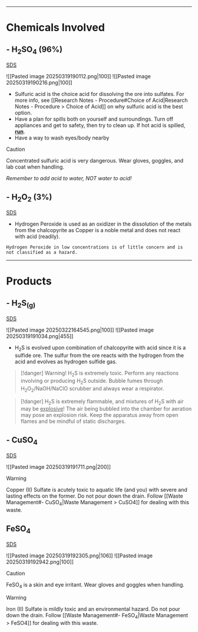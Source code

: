 
---
# Chemicals Involved

## - H<sub>2</sub>SO<sub>4</sub> (96%)
[SDS](https://www.fishersci.com/store/msds?partNumber=S25597&productDescription=sulfuric-acid-conc-m&vendorId=VN00115888&keyword=true&countryCode=US&language=en) 

![[Pasted image 20250319190112.png|100]] ![[Pasted image 20250319190216.png|100]]

* Sulfuric acid is the choice acid for dissolving the ore into sulfates. For more info, see [[Research Notes - Procedure#Choice of Acid|Research Notes - Procedure > Choice of Acid]] on why sulfuric acid is the best option.
* Have a plan for spills both on yourself and surroundings. Turn off appliances and get to safety, then try to clean up. If hot acid is spilled, **<u>run</u>**.
* Have a way to wash eyes/body nearby

> [!caution] 
> Concentrated sulfuric acid is very dangerous. Wear gloves, goggles, and lab coat when handling.
> 
> *Remember to add acid to water, NOT water to acid!* 




## - H<sub>2</sub>O<sub>2</sub> (3%)
[SDS](https://www.fishersci.com/store/msds?partNumber=H312500&productDescription=HYDROGEN+PEROXIDE+3%25+USP+500ML&vendorId=VN00033897&countryCode=US&language=en)

* Hydrogen Peroxide is used as an oxidizer in the dissolution of the metals from the chalcopyrite as Copper is a noble metal and does not react with acid (readily).

```ad-note
Hydrogen Peroxide in low concentrations is of little concern and is not classified as a hazard.
```


---

# Products

## - H<sub>2</sub>S<sub>(g)</sub>
[SDS](https://www.airgas.com/msds/001029.pdf) 

![[Pasted image 20250322164545.png|100]] ![[Pasted image 20250319191034.png|455]]

* H<sub>2</sub>S is evolved upon combination of chalcopyrite with acid since it is a sulfide ore. The sulfur from the ore reacts with the hydrogen from the acid and evolves as hydrogen sulfide gas.


>[!danger]
>Warning! H<sub>2</sub>S is extremely toxic. Perform any reactions involving or producing H<sub>2</sub>S outside. Bubble fumes through H<sub>2</sub>O<sub>2</sub>/NaOH/NaClO scrubber and always wear a respirator.


>[!danger] 
>H<sub>2</sub>S is extremely flammable, and mixtures of H<sub>2</sub>S with air may be <u>explosive</u>! The air being bubbled into the chamber for aeration may pose an explosion risk. Keep the apparatus away from open flames and be mindful of static discharges.


## - CuSO<sub>4</sub>
[SDS](https://www.sigmaaldrich.com/CA/en/sds/aldrich/451657?userType=undefined)

![[Pasted image 20250319191711.png|200]]

> [!Warning]
>Copper (II) Sulfate is acutely toxic to aquatic life (and you) with severe and lasting effects on the former. Do not pour down the drain. Follow [[Waste Management#- CuSO<sub>4</sub>|Waste Management > CuSO4]] for dealing with this waste.




## FeSO<sub>4</sub>
[SDS](https://www.fishersci.ca/shop/msdsproxy?productName=I1463&productDescription=ferrous-sulfate-heptahydrate-crystalline-certified-acs-fisher-chemical-3)

![[Pasted image 20250319192305.png|106]] ![[Pasted image 20250319192942.png|100]]


>[!caution]
>FeSO<sub>4</sub> is a skin and eye irritant. Wear gloves and goggles when handling. 


>[!Warning]
>Iron (II) Sulfate is mildly toxic and an environmental hazard. Do not pour down the drain. Follow [[Waste Management#- FeSO<sub>4</sub>|Waste Management > FeSO4]] for dealing with this waste.











